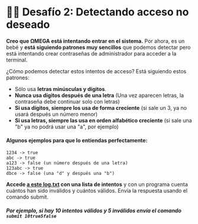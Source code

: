 # 🐱‍💻 Desafío 2: Detectando acceso no deseado

**Creo que ΩMEGA está intentando entrar en el sistema.** Por ahora, es un bebé y **está siguiendo patrones muy sencillos** que podemos detectar pero está intentando crear contraseñas de administrador para acceder a la terminal.

¿Cómo podemos detectar estos intentos de acceso? Está siguiendo estos patrones:

- Sólo usa **letras minúsculas y dígitos**.
- **Nunca usa dígitos después de una letra** (Una vez aparecen letras, la contraseña debe continuar solo con letras)
- **Si usa dígitos, siempre los usa de forma creciente** (si sale un 3, ya no usará después un número menor)
- **Si usa letras, siempre las usa en orden alfabético creciente** (si sale una "b" ya no podrá usar una "a", por ejemplo)

#### Algunos ejemplos para que lo entiendas perfectamente:

```
1234 -> true
abc -> true
a123 -> false (un número después de una letra)
123abc -> true
dbce -> false (una "d" y después una "b")
```

**Accede [a este log.txt](log.txt) con una lista de intentos** y con un programa cuenta cuántos han sido inválidos y cuántos válidos. Envía la respuesta usando el comando submit.

##### Por ejemplo, si hay 10 intentos válidos y 5 inválidos envía el comando `submit 10true5false`
